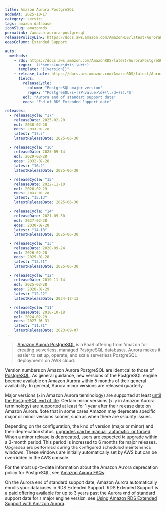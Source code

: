 ```yaml
---
title: Amazon Aurora PostgreSQL
addedAt: 2025-10-17
category: service
tags: amazon database
iconSlug: amazonrds
permalink: /amazon-aurora-postgresql
releasePolicyLink: https://docs.aws.amazon.com/AmazonRDS/latest/AuroraPostgreSQLReleaseNotes/aurorapostgresql-release-calendar.html
eoesColumn: Extended Support

auto:
  methods:
    - rds: https://docs.aws.amazon.com/AmazonRDS/latest/AuroraPostgreSQLReleaseNotes/aurorapostgresql-release-calendar.html
      regex: '(?P<version>\d+(\.\d+)*)'
      template: "{{version}}"
    - release_table: https://docs.aws.amazon.com/AmazonRDS/latest/AuroraPostgreSQLReleaseNotes/aurorapostgresql-release-calendar.html
      fields:
        releaseCycle:
          column: "PostgreSQL major version"
          regex: '^PostgreSQL\s+(?P<value>\d+(\.\d+)?).*$'
        eol: "Aurora end of standard support date"
        eoes: "End of RDS Extended Support date"

releases:
  - releaseCycle: "17"
    releaseDate: 2025-02-20
    eol: 2030-02-28
    eoes: 2033-02-28
    latest: "17.5"
    latestReleaseDate: 2025-06-30

  - releaseCycle: "16"
    releaseDate: 2023-09-14
    eol: 2029-02-28
    eoes: 2032-02-28
    latest: "16.9"
    latestReleaseDate: 2025-06-30

  - releaseCycle: "15"
    releaseDate: 2022-11-10
    eol: 2028-02-29
    eoes: 2031-02-28
    latest: "15.13"
    latestReleaseDate: 2025-06-30

  - releaseCycle: "14"
    releaseDate: 2021-09-30
    eol: 2027-02-28
    eoes: 2030-02-28
    latest: "14.18"
    latestReleaseDate: 2025-06-30

  - releaseCycle: "13"
    releaseDate: 2020-09-24
    eol: 2026-02-28
    eoes: 2029-02-28
    latest: "13.21"
    latestReleaseDate: 2025-06-30

  - releaseCycle: "12"
    releaseDate: 2019-11-14
    eol: 2025-02-28
    eoes: 2028-02-29
    latest: "12.22"
    latestReleaseDate: 2024-12-13

  - releaseCycle: "11"
    releaseDate: 2018-10-18
    eol: 2024-02-29
    eoes: 2027-03-31
    latest: "11.21"
    latestReleaseDate: 2023-09-07
---
```


> [Amazon Aurora PostgreSQL](https://aws.amazon.com/rds/aurora/) is a PaaS offering from Amazon
> for creating serverless, managed PostgreSQL databases. Aurora makes it easier
> to set up, operate, and scale serverless PostgreSQL deployments on AWS cloud.

Version numbers on Amazon Aurora PostgreSQL are identical to those of [PostgreSQL](/postgresql).
As general guidance, new versions of the PostgreSQL engine become available on Amazon Aurora within 5
months of their general availability. In general, Aurora minor versions are released quarterly.

Major versions (`x` in Amazon Aurora terminology) are supported at least
[until the PostgreSQL end of life](/postgresql). Certain minor versions (`x.y` in Amazon Aurora terminology)
are supported at least for 1 year after their release date on Amazon Aurora. Note that in some cases Amazon may
deprecate specific major or minor versions sooner, such as when there are security issues.

Depending on the configuration, the kind of version (major or minor) and their deprecation status,
[upgrades can be manual, automatic, or forced](https://docs.aws.amazon.com/AmazonRDS/latest/AuroraUserGuide/USER_UpgradeDBInstance.Maintenance.html#Aurora.Maintenance.AMVU).
When a minor release is deprecated, users are expected to upgrade within a 3-month period. This
period is increased to 6 months for major releases. Upgrades are performed during the configured
scheduled maintenance windows. These windows are initially automatically set by AWS but can be
overridden in the AWS console.

For the most up-to-date information about the Amazon Aurora deprecation policy for PostgreSQL, see
[Amazon Aurora FAQs](https://aws.amazon.com/rds/aurora/faqs/).

On the Aurora end of standard support date, Amazon Aurora automatically enrolls your databases in RDS Extended Support.
RDS Extended Support is a paid offering available for up to 3 years past the Aurora end of standard support date for a major engine version, see
[Using Amazon RDS Extended Support with Amazon Aurora](https://docs.aws.amazon.com/AmazonRDS/latest/AuroraUserGuide/extended-support.html).

